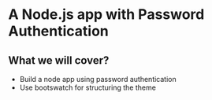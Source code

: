 # A Node.js app with Password Authentication

## What we will cover?

* Build a node app using password authentication
* Use bootswatch for structuring the theme

